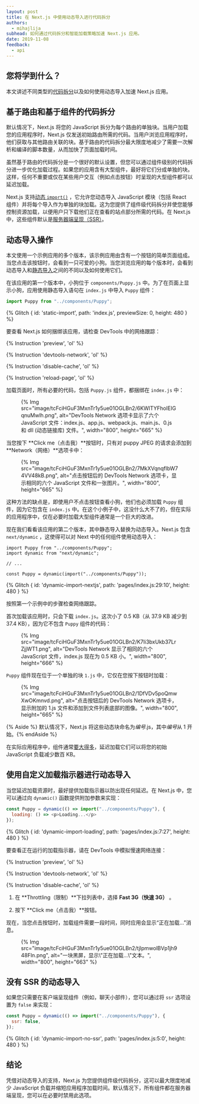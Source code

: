 ```yaml
---
layout: post
title: 在 Next.js 中使用动态导入进行代码拆分
authors:
  - mihajlija
subhead: 如何通过代码拆分和智能加载策略加速 Next.js 应用。
date: 2019-11-08
feedback:
  - api
---
```


## 您将学到什么？

本文讲述不同类型的[代码拆分](/reduce-javascript-payloads-with-code-splitting/)以及如何使用动态导入加速 Next.js 应用。

## 基于路由和基于组件的代码拆分

默认情况下，Next.js 将您的 JavaScript 拆分为每个路由的单独块。当用户加载您的应用程序时，Next.js 仅发送初始路由所需的代码。当用户浏览应用程序时，他们获取与其他路由关联的块。基于路由的代码拆分最大限度地减少了需要一次解析和编译的脚本数量，从而加快了页面加载时间。

虽然基于路由的代码拆分是一个很好的默认设置，但您可以通过组件级别的代码拆分进一步优化加载过程。如果您的应用含有大型组件，最好将它们分成单独的块。这样，任何不重要或仅在某些用户交互（例如点击按钮）时呈现的大型组件都可以延迟加载。

Next.js 支持[动态 `import()`](https://v8.dev/features/dynamic-import) ，它允许您动态导入 JavaScript 模块（包括 React 组件）并将每个导入作为单独的块加载。这为您提供了组件级代码拆分并使您能够控制资源加载，以便用户只下载他们正在查看的站点部分所需的代码。在 Next.js 中，这些组件默认是[服务器端呈现（SSR）](https://developers.google.com/web/updates/2019/02/rendering-on-the-web)。

## 动态导入操作

本文使用一个示例应用的多个版本，该示例应用由含有一个按钮的简单页面组成。当您点击该按钮时，会看到一只可爱的小狗。当您浏览应用的每个版本时，会看到动态导入和[静态导入](https://developer.mozilla.org/docs/Web/JavaScript/Reference/Statements/import)之间的不同以及如何使用它们。

在该应用的第一个版本中，小狗位于 `components/Puppy.js` 中。为了在页面上显示小狗，应用使用静态导入语句在 `index.js` 中导入 `Puppy` 组件：

```js
import Puppy from "../components/Puppy";
```

{% Glitch { id: 'static-import', path: 'index.js', previewSize: 0, height: 480 } %}

要查看 Next.js 如何捆绑该应用，请检查 DevTools 中的网络跟踪：

{% Instruction 'preview', 'ol' %}

{% Instruction 'devtools-network', 'ol' %}

{% Instruction 'disable-cache', 'ol' %}

{% Instruction 'reload-page', 'ol' %}

加载页面时，所有必要的代码，包括 `Puppy.js` 组件，都捆绑在 `index.js` 中：

<figure class="w-figure">{% Img src="image/tcFciHGuF3MxnTr1y5ue01OGLBn2/6KWlTYFhoIEIGqnuMwlh.png", alt="DevTools Network 选项卡显示了六个 JavaScript 文件：index.js、app.js、webpack.js、main.js、0.js 和 dll (动态链接库) 文件。", width="800", height="665" %}</figure>

当您按下 **Click me（点击我）**按钮时，只有对 puppy JPEG 的请求会添加到 **Network（网络）**选项卡中：

<figure class="w-figure">{% Img src="image/tcFciHGuF3MxnTr1y5ue01OGLBn2/7MkXVqnqfIbW74VV48kB.png", alt="点击按钮后的 DevTools Network 选项卡，显示相同的六个 JavaScript 文件和一张图片。", width="800", height="665" %}</figure>

这种方法的缺点是，即使用户不点击按钮查看小狗，他们也必须加载 `Puppy` 组件，因为它包含在 `index.js` 中。在这个小例子中，这没什么大不了的，但在实际的应用程序中，仅在必要时加载大型组件通常是一个巨大的改进。

现在我们看看该应用的第二个版本，其中静态导入替换为动态导入。Next.js 包含 `next/dynamic` ，这使得可以对 Next 中的任何组件使用动态导入：

```js/1,5/0
import Puppy from "../components/Puppy";
import dynamic from "next/dynamic";

// ...

const Puppy = dynamic(import("../components/Puppy"));
```

{% Glitch { id: 'dynamic-import-nextjs', path: 'pages/index.js:29:10', height: 480 } %}

按照第一个示例中的步骤检查网络跟踪。

首次加载该应用时，只会下载 `index.js`。这次小了 0.5 KB（从 37.9 KB 减少到 37.4 KB），因为它不包含 `Puppy` 组件的代码：

<figure class="w-figure">{% Img src="image/tcFciHGuF3MxnTr1y5ue01OGLBn2/K7Ii3bxUkb37LrZjjWT1.png", alt="DevTools Network 显示了相同的六个 JavaScript 文件，index.js 现在为 0.5 KB 小。", width="800", height="666" %}</figure>

`Puppy` 组件现在位于一个单独的块 `1.js` 中，它仅在您按下按钮时加载：

<figure class="w-figure">{% Img src="image/tcFciHGuF3MxnTr1y5ue01OGLBn2/1DfVDv5poQmwXwOKmnvd.png", alt="点击按钮后的 DevTools Network 选项卡，显示附加的 1.js 文件和添加到文件列表底部的图像。", width="800", height="665" %}</figure>

{% Aside %} 默认情况下，Next.js 将这些动态块命名为*编号*.js，其中*编号*从 1 开始。{% endAside %}

在实际应用程序中，组件通常[要大得多](https://bundlephobia.com/result?p=moment@2.24.0)，延迟加载它们可以将您的初始 JavaScript 负载减少数百 KB。

## 使用自定义加载指示器进行动态导入

当您延迟加载资源时，最好提供加载指示器以防出现任何延迟。在 Next.js 中，您可以通过向 `dynamic()` 函数提供附加参数来实现：

```js
const Puppy = dynamic(() => import("../components/Puppy"), {
  loading: () => <p>Loading...</p>
});
```

{% Glitch { id: 'dynamic-import-loading', path: 'pages/index.js:7:27', height: 480 } %}

要查看正在运行的加载指示器，请在 DevTools 中模拟慢速网络连接：

{% Instruction 'preview', 'ol' %}

{% Instruction 'devtools-network', 'ol' %}

{% Instruction 'disable-cache', 'ol' %}

1. 在 **Throttling（限制）**下拉列表中，选择 **Fast 3G（快速 3G）** 。

2. 按下 **Click me（点击我）**按钮。

现在，当您点击按钮时，加载组件需要一段时间，同时应用会显示“正在加载…”消息。

<figure class="w-figure">{% Img src="image/tcFciHGuF3MxnTr1y5ue01OGLBn2/tjlpmwolBVp1jh948Fln.png", alt="一块黑屏，显示\"正在加载...\"文本。", width="800", height="663" %}</figure>

## 没有 SSR 的动态导入

如果您只需要在客户端呈现组件（例如，聊天小部件），您可以通过将 `ssr` 选项设置为 `false` 来实现：

```js
const Puppy = dynamic(() => import("../components/Puppy"), {
  ssr: false,
});
```

{% Glitch { id: 'dynamic-import-no-ssr', path: 'pages/index.js:5:0', height: 480 } %}

## 结论

凭借对动态导入的支持，Next.js 为您提供组件级代码拆分，这可以最大限度地减少 JavaScript 负载并缩短应用程序加载时间。默认情况下，所有组件都在服务器端呈现，您可以在必要时禁用此选项。
